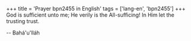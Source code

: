 +++
title = 'Prayer bpn2455 in English'
tags = ['lang-en', 'bpn2455']
+++
God is sufficient unto me; He verily is the All-sufficing! In Him let the trusting trust.

-- Bahá'u'lláh

